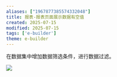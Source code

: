 ```yaml
---
aliases: ["1967877385574332048"]
title: 报表-报表页面展示数据有空值
created: 2025-07-15
modified: 2025-07-15
tags: ['e-builder']
theme: e-builder
---
```


在数据集中增加数据筛选条件，进行数据过滤。

![](https://myhelpdoc.oss-cn-heyuan.aliyuncs.com/mdimages/3b7e3eae501d71f6567dbd841b321f21.jpg)